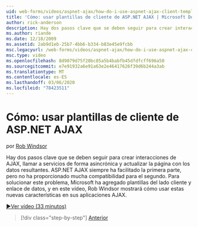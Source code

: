 ```yaml
---
uid: web-forms/videos/aspnet-ajax/how-do-i-use-aspnet-ajax-client-templates
title: 'Cómo: usar plantillas de cliente de ASP.NET AJAX | Microsoft Docs'
author: rick-anderson
description: Hay dos pasos clave que se deben seguir para crear interacciones de AJAX, llamar a servicios de forma asincrónica y actualizar la página con los datos resultantes. ASP.NET AJAX h...
ms.author: riande
ms.date: 12/18/2009
ms.assetid: 2ab9d1eb-25b7-4bb6-b334-b83e45e9fcbb
msc.legacyurl: /web-forms/videos/aspnet-ajax/how-do-i-use-aspnet-ajax-client-templates
msc.type: video
ms.openlocfilehash: 8d9079d75f20bc85a5b4babfb45dfdfcff696a50
ms.sourcegitcommit: e7e91932a6e91a63e2e46417626f39d6b244a3ab
ms.translationtype: MT
ms.contentlocale: es-ES
ms.lasthandoff: 03/06/2020
ms.locfileid: "78423511"
---
```

# <a name="how-do-i-use-aspnet-ajax-client-templates"></a>Cómo: usar plantillas de cliente de ASP.NET AJAX

por [Rob Windsor](https://twitter.com/robwindsor)

Hay dos pasos clave que se deben seguir para crear interacciones de AJAX, llamar a servicios de forma asincrónica y actualizar la página con los datos resultantes. ASP.NET AJAX siempre ha facilitado la primera parte, pero no ha proporcionado mucha compatibilidad para el segundo. Para solucionar este problema, Microsoft ha agregado plantillas del lado cliente y enlace de datos, y en este vídeo, Rob Windsor mostrará cómo usar estas nuevas características en sus aplicaciones AJAX.

[&#9654;Ver vídeo (33 minutos)](https://channel9.msdn.com/Blogs/ASP-NET-Site-Videos/how-do-i-use-aspnet-ajax-client-templates)

> [!div class="step-by-step"]
> [Anterior](how-do-i-customize-error-handling-for-the-aspnet-ajax-updatepanel.md)

